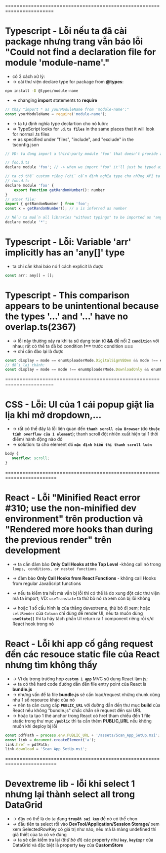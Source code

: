 =======================================================================
# Typescript - Lỗi nếu ta đã cài package nhưng trang vẫn báo lỗi "Could not find a declaration file for module 'module-name'."
* có 3 cách xử lý:
* -> cài thư viện declare type for package from **@types**:
```sh
npm install -D @types/module-name
```
* -> changing **import** statements to **require**
```js
// thay "import * as yourModuleName from 'module-name';"
const yourModuleName = require('module-name');
```

* -> ta tự định nghĩa type declartion cho nó luôn:
* => TypeScript looks for **`.d.ts files`** in the same places that it will look for normal .ts files
* => as specified under "files", "include", and "exclude" in the tsconfig.json
```js
// VD: ta đang import a third-party module 'foo' that doesn't provide any "typings" (either in the library itself, or in the @types/foo package)

// foo.d.ts
declare module 'foo'; // -> when we import "foo" it'll just be typed as "any"

// ta có thể custom riêng (chỉ cần định nghĩa type cho những API ta dùng là đủ):
// foo.d.ts
declare module 'foo' {
    export function getRandomNumber(): number
} 
// other file:
import { getRandomNumber } from 'foo';
const x = getRandomNumber(); // x is inferred as number

// Nếu ta muốn all libraries "without typings" to be imported as "any"
declare module '*';
```

# Typescript - Lỗi: Variable 'arr' implicitly has an 'any[]' type
* ta chỉ cần khai báo nó 1 cách explicit là được
```js
const arr: any[] = [];
```

# Typescript - This comparison appears to be unintentional because the types '...' and '...' have no overlap.ts(2367)
* -> lỗi này thường xảy ra khi ta sử dụng toán tử **&&** để nối 2 **`condition`** với nhau; rất có thể ta đã bỏ condition **!==** trước condition **===**
* -> chỉ cần đảo lại là được
```js - VD:
const display = mode == enumUploaderMode.DigitalSignVBDen && mode !== enumUploaderMode.DownloadOnly;
// đổi lại thành:
const display = mode == mode !== enumUploaderMode.DownloadOnly && enumUploaderMode.DigitalSignVBDen;
```

=======================================================================
# CSS - Lỗi: UI của 1 cái popup giật lia lịa khi mở dropdown,...
* -> rất có thể đây là lỗi liên quan đến **`thanh scroll của Browser`** (do **`thuộc tính overflow của 1 element`**); thanh scroll đột nhiên xuất hiện tại 1 thời điểm/ hành động nào đó
* -> solution: ta cho element đó **`mặc định hiển thị thanh scroll luôn`**
```css
body {
   overflow: scroll;
}
```

========================================================================
# React - Lỗi "Minified React error #310; use the non-minified dev environment" trên production và "Rendered more hooks than during the previous render" trên development
* -> ta cần đảm bảo **Only Call Hooks at the Top Level** -không call nó trong `loops, conditions, or nested functions`
* -> đảm bảo **Only Call Hooks from React Functions** - không call Hooks from regular JavaScript functions

* -> nếu ta kiểm tra hết mà vẫn bị lỗi thì có thể là do xung đột các thư viện mà ta import; VD: `useTranslate` ta thử bỏ nó ra xem còn bị lỗi không
* -> hoặc 1 số cấu hình lạ của thằng devextreme, thử bỏ đi xem; hoặc `cellRender` của `Column` chỉ dùng để render UI, nếu ta muốn dùng **`useState()`** thì ta hãy tách phần UI return ra 1 component riêng rồi s/d React hook trong nó

# React - Lỗi khi app cố gắng request đến các resouce static file của React nhưng tìm không thấy
* -> Ví dụ trong trường hợp **`custom 1 app`** MVC sử dụng React làm js; 
* -> ta có thể hard code đường dẫn đến file entry point của React là **bundle.js**
* -> nhưng vấn đề là file **bundle.js** sẽ cần load/request những chunk cũng như 1 số resource khác của nó
* -> nên ta cần cung cấp **`PUBLIC_URL`** với đường đẫn đến thư mục **build** của React nếu không "bundle.js" chắc chắn sẽ request đến sai URL
* -> hoặc ta tạo 1 thẻ anchor trong React có href tham chiếu đến 1 file static trong thư mục **`/public`** thì ta cần thêm **PUBLIC_URL** nếu không muốn khi deploy bị lỗi
```js
const pdfPath = process.env.PUBLIC_URL + '/assets/Scan_App_SetUp.msi';
const link = document.createElement('a');
link.href = pdfPath;
link.download = 'Scan_App_SetUp.msi';
```

========================================================================
# Devextreme lib - lỗi khi select 1 nhưng lại thành select all trong DataGrid
* -> đây có thể là do ta đang **`truyền sai key`** để nó có thể chọn
* -> đầu tiên ta select rồi vào **DevTool/Application/Session Storage/** xem xem SelectedRowKey có giá trị như nào, nếu mà là mảng undefined thì giả thiết của ta có vẻ đúng
* -> ta sẽ cần kiểm tra lại (_thử bỏ đi_) các property như **`key`**, **`keyExpr`** của DataGrid và đặc biệt là property **`key`** của **CustomStore**